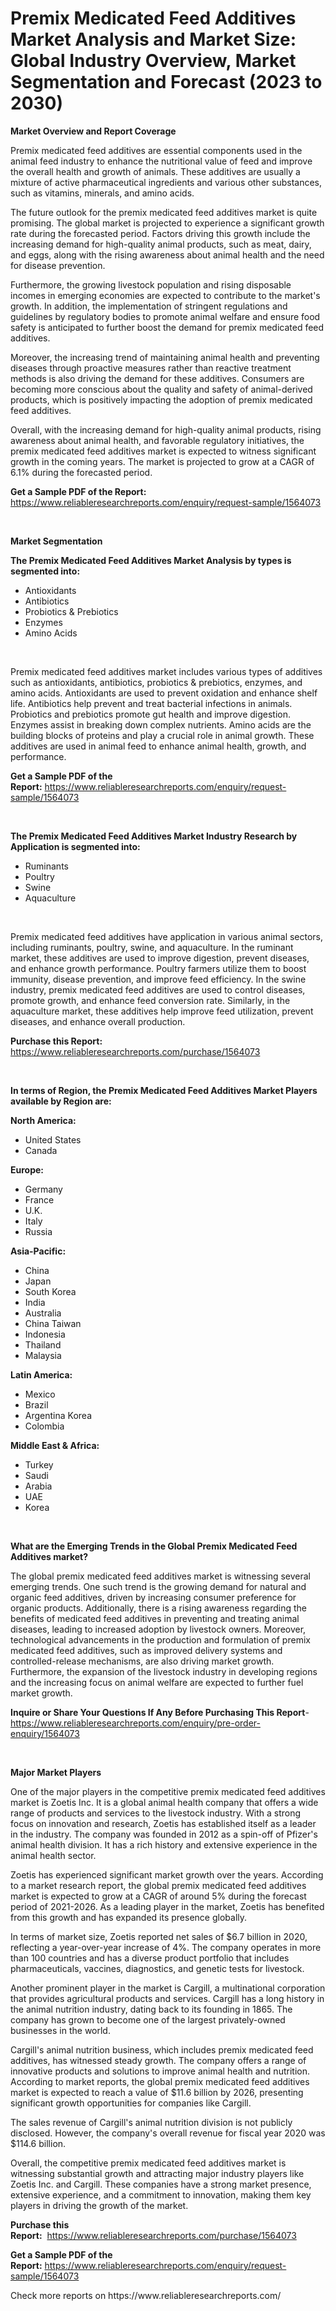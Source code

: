 <p><h1>Premix Medicated Feed Additives Market Analysis and Market Size: Global Industry Overview, Market Segmentation and Forecast (2023 to 2030)</h1></p><p><strong>Market Overview and Report Coverage</strong></p>
<p><p>Premix medicated feed additives are essential components used in the animal feed industry to enhance the nutritional value of feed and improve the overall health and growth of animals. These additives are usually a mixture of active pharmaceutical ingredients and various other substances, such as vitamins, minerals, and amino acids.</p><p>The future outlook for the premix medicated feed additives market is quite promising. The global market is projected to experience a significant growth rate during the forecasted period. Factors driving this growth include the increasing demand for high-quality animal products, such as meat, dairy, and eggs, along with the rising awareness about animal health and the need for disease prevention.</p><p>Furthermore, the growing livestock population and rising disposable incomes in emerging economies are expected to contribute to the market's growth. In addition, the implementation of stringent regulations and guidelines by regulatory bodies to promote animal welfare and ensure food safety is anticipated to further boost the demand for premix medicated feed additives.</p><p>Moreover, the increasing trend of maintaining animal health and preventing diseases through proactive measures rather than reactive treatment methods is also driving the demand for these additives. Consumers are becoming more conscious about the quality and safety of animal-derived products, which is positively impacting the adoption of premix medicated feed additives.</p><p>Overall, with the increasing demand for high-quality animal products, rising awareness about animal health, and favorable regulatory initiatives, the premix medicated feed additives market is expected to witness significant growth in the coming years. The market is projected to grow at a CAGR of 6.1% during the forecasted period.</p></p>
<p><strong>Get a Sample PDF of the Report:</strong> <a href="https://www.reliableresearchreports.com/enquiry/request-sample/1564073">https://www.reliableresearchreports.com/enquiry/request-sample/1564073</a></p>
<p>&nbsp;</p>
<p><strong>Market Segmentation</strong></p>
<p><strong>The Premix Medicated Feed Additives Market Analysis by types is segmented into:</strong></p>
<p><ul><li>Antioxidants</li><li>Antibiotics</li><li>Probiotics & Prebiotics</li><li>Enzymes</li><li>Amino Acids</li></ul></p>
<p>&nbsp;</p>
<p><p>Premix medicated feed additives market includes various types of additives such as antioxidants, antibiotics, probiotics & prebiotics, enzymes, and amino acids. Antioxidants are used to prevent oxidation and enhance shelf life. Antibiotics help prevent and treat bacterial infections in animals. Probiotics and prebiotics promote gut health and improve digestion. Enzymes assist in breaking down complex nutrients. Amino acids are the building blocks of proteins and play a crucial role in animal growth. These additives are used in animal feed to enhance animal health, growth, and performance.</p></p>
<p><strong>Get a Sample PDF of the Report:</strong>&nbsp;<a href="https://www.reliableresearchreports.com/enquiry/request-sample/1564073">https://www.reliableresearchreports.com/enquiry/request-sample/1564073</a></p>
<p>&nbsp;</p>
<p><strong>The Premix Medicated Feed Additives Market Industry Research by Application is segmented into:</strong></p>
<p><ul><li>Ruminants</li><li>Poultry</li><li>Swine</li><li>Aquaculture</li></ul></p>
<p>&nbsp;</p>
<p><p>Premix medicated feed additives have application in various animal sectors, including ruminants, poultry, swine, and aquaculture. In the ruminant market, these additives are used to improve digestion, prevent diseases, and enhance growth performance. Poultry farmers utilize them to boost immunity, disease prevention, and improve feed efficiency. In the swine industry, premix medicated feed additives are used to control diseases, promote growth, and enhance feed conversion rate. Similarly, in the aquaculture market, these additives help improve feed utilization, prevent diseases, and enhance overall production.</p></p>
<p><strong>Purchase this Report:</strong>&nbsp; <a href="https://www.reliableresearchreports.com/purchase/1564073">https://www.reliableresearchreports.com/purchase/1564073</a></p>
<p>&nbsp;</p>
<p><strong>In terms of Region, the Premix Medicated Feed Additives Market Players available by Region are:</strong></p>
<p>
    <p> <strong> North America: </strong>
        <ul>
            <li>United States</li>
            <li>Canada</li>
        </ul>
        </p> 
    <p> <strong> Europe: </strong>
        <ul>
            <li>Germany</li>
            <li>France</li>
            <li>U.K.</li>
            <li>Italy</li>
            <li>Russia</li>
        </ul>
        </p> 
    <p> <strong> Asia-Pacific: </strong>
        <ul>
            <li>China</li>
            <li>Japan</li>
            <li>South Korea</li>
            <li>India</li>
            <li>Australia</li>
            <li>China Taiwan</li>
            <li>Indonesia</li>
            <li>Thailand</li>
            <li>Malaysia</li>
        </ul>
        </p> 
    <p> <strong> Latin America: </strong>
        <ul>
            <li>Mexico</li>
            <li>Brazil</li>
            <li>Argentina Korea</li>
            <li>Colombia</li>
        </ul>
        </p> 
    <p> <strong> Middle East & Africa: </strong>
        <ul>
            <li>Turkey</li>
            <li>Saudi</li>
            <li>Arabia</li>
            <li>UAE</li>
            <li>Korea</li>
        </ul>
    </p>
    </p>
<p>&nbsp;</p>
<p><strong>What are the Emerging Trends in the Global Premix Medicated Feed Additives market?</strong></p>
<p><p>The global premix medicated feed additives market is witnessing several emerging trends. One such trend is the growing demand for natural and organic feed additives, driven by increasing consumer preference for organic products. Additionally, there is a rising awareness regarding the benefits of medicated feed additives in preventing and treating animal diseases, leading to increased adoption by livestock owners. Moreover, technological advancements in the production and formulation of premix medicated feed additives, such as improved delivery systems and controlled-release mechanisms, are also driving market growth. Furthermore, the expansion of the livestock industry in developing regions and the increasing focus on animal welfare are expected to further fuel market growth.</p></p>
<p><strong>Inquire or Share Your Questions If Any Before Purchasing This Report</strong>- <a href="https://www.reliableresearchreports.com/enquiry/pre-order-enquiry/1564073">https://www.reliableresearchreports.com/enquiry/pre-order-enquiry/1564073</a></p>
<p>&nbsp;</p>
<p><strong>Major Market Players</strong></p>
<p><p>One of the major players in the competitive premix medicated feed additives market is Zoetis Inc. It is a global animal health company that offers a wide range of products and services to the livestock industry. With a strong focus on innovation and research, Zoetis has established itself as a leader in the industry. The company was founded in 2012 as a spin-off of Pfizer's animal health division. It has a rich history and extensive experience in the animal health sector.</p><p>Zoetis has experienced significant market growth over the years. According to a market research report, the global premix medicated feed additives market is expected to grow at a CAGR of around 5% during the forecast period of 2021-2026. As a leading player in the market, Zoetis has benefited from this growth and has expanded its presence globally.</p><p>In terms of market size, Zoetis reported net sales of $6.7 billion in 2020, reflecting a year-over-year increase of 4%. The company operates in more than 100 countries and has a diverse product portfolio that includes pharmaceuticals, vaccines, diagnostics, and genetic tests for livestock.</p><p>Another prominent player in the market is Cargill, a multinational corporation that provides agricultural products and services. Cargill has a long history in the animal nutrition industry, dating back to its founding in 1865. The company has grown to become one of the largest privately-owned businesses in the world.</p><p>Cargill's animal nutrition business, which includes premix medicated feed additives, has witnessed steady growth. The company offers a range of innovative products and solutions to improve animal health and nutrition. According to market reports, the global premix medicated feed additives market is expected to reach a value of $11.6 billion by 2026, presenting significant growth opportunities for companies like Cargill.</p><p>The sales revenue of Cargill's animal nutrition division is not publicly disclosed. However, the company's overall revenue for fiscal year 2020 was $114.6 billion.</p><p>Overall, the competitive premix medicated feed additives market is witnessing substantial growth and attracting major industry players like Zoetis Inc. and Cargill. These companies have a strong market presence, extensive experience, and a commitment to innovation, making them key players in driving the growth of the market.</p></p>
<p><strong>Purchase this Report:</strong>&nbsp;&nbsp;<a href="https://www.reliableresearchreports.com/purchase/1564073">https://www.reliableresearchreports.com/purchase/1564073</a></p>
<p></p>
<p><strong>Get a Sample PDF of the Report:</strong>&nbsp;<a href="https://www.reliableresearchreports.com/enquiry/request-sample/1564073">https://www.reliableresearchreports.com/enquiry/request-sample/1564073</a></p>
<p>Check more reports on https://www.reliableresearchreports.com/</p>